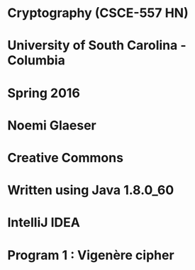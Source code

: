 # Cryptography (CSCE-557 HN)
# University of South Carolina - Columbia
# Spring 2016
# Noemi Glaeser
# 
# Creative Commons
# Written using Java 1.8.0_60
# IntelliJ IDEA

# Program 1 : Vigenère cipher
